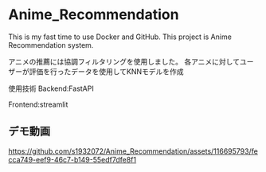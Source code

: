 # Anime_Recommendation

This is my fast time to use Docker and GitHub.
This project is Anime Recommendation system.

アニメの推薦には協調フィルタリングを使用しました。
各アニメに対してユーザーが評価を行ったデータを使用してKNNモデルを作成

使用技術
Backend:FastAPI

Frontend:streamlit

## デモ動画




https://github.com/s1932072/Anime_Recommendation/assets/116695793/fecca749-eef9-46c7-b149-55edf7dfe8f1

